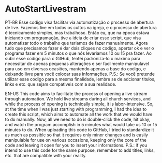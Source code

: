 # AutoStartLivestram
 PT-BR
 Esse codigo visa facilitar via automatização o processo de abertura de live.
Fazemos live em todos os cultos na igreja, e o processo de abertura é tecnicamente simples, mas trabalhoso. Então eu, que na epoca estava iniciando em programação, tive a ideia de criar esse script, que visa automatizar todo o trabalho que teriamos de fazer manualmente. Agora tudo que precisamos fazer é dar dois cliques no codigo, apertar ok e ver o programa fazer em 5 minutos o que nós levariamos 10 ou 15 pra fazer. Ao subir esse codigo para o GitHub, tentei padroniza-lo o maximo para necessitar de apenas pequenas alterações e ser facilmente manipulavel para uso em diversas ocasiões, mantendo apenas a base do codigo, e deixando livre para você colocar suas informações.
P.S.: Se você pretende utilizar esse codigo para a mesma finalidade, lembre se de adcionar titulos, links e etc. que sejam compativeis com a sua realidade. 


EN-US
This code aims to facilitate the process of opening a live stream through automation. We hold live streams during all church services, and while the process of opening is technically simple, it is labor-intensive. So, at the time when I was just starting with programming, I had the idea to create this script, which aims to automate all the work that we would have to do manually. Now, all we need to do is double-click the code, hit okay, and watch the program accomplish in 5 minutes what would take us 10 or 15 minutes to do. When uploading this code to GitHub, I tried to standardize it as much as possible so that it requires only minor changes and is easily manipulable for use on various occasions, keeping only the core of the code and leaving it open for you to insert your informations.
P.S.: If you intend to use this code for the same purpose, remember to add titles, links, etc. that are compatible with your reality.
